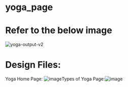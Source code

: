 # yoga_page
# Refer to the below image
![yoga-output-v2](https://github.com/user-attachments/assets/ac707679-011e-4c4d-8ae8-288c5aa4f83e)
# Design Files:
Yoga Home Page:
![image](https://github.com/user-attachments/assets/26d75568-4522-49e1-b748-91aa5770b1e9)Types of Yoga Page:![image](https://github.com/user-attachments/assets/714959c4-0f14-444b-89ec-2c68ec92f219)
